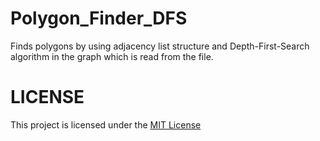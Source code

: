 # Polygon_Finder_DFS
Finds polygons by using adjacency list structure and Depth-First-Search algorithm in the graph which is read from the file.

# LICENSE
This project is licensed under the [MIT License](https://github.com/DemirMahmut/Polygon_Finder_DFS/blob/main/LICENSE)
